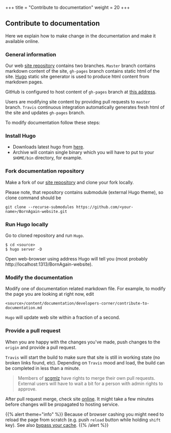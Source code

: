+++
title = "Contribute to documentation"
weight = 20
+++

## Contribute to documentation 

Here we explain how to make change in the documentation and make it available online.

### General information

Our web [site repository](https://github.com/scgmlz/BornAgain-website) contains two branches.
`Master` branch contains markdown content of the site, `gh-pages` branch contains static html of the site.
[Hugo](https://gohugo.io/) static site generator is used to produce html content from markdown pages.

GitHub is configured to host content of `gh-pages` branch at [this address](https://scgmlz.github.io/BornAgain-website).

Users are modifying site content by providing pull requests to `master` branch. `Travis` continuous integration automatically generates
fresh html of the site and updates `gh-pages` branch.

To modify documentation follow these steps:

### Install Hugo

* Downloads latest hugo from [here](https://github.com/gohugoio/hugo/releases).
* Archive will contain single binary which you will have to put to your `$HOME/bin` directory, for example.

### Fork documentation repository

Make a fork of our [site repository](https://github.com/scgmlz/BornAgain-website) and clone your fork locally.

Please note, that repository contains submodule (external Hugo theme), so clone command should be

```
git clone --recurse-submodules https://github.com/<your-name>/BornAgain-website.git
```


### Run Hugo locally

Go to cloned repository and run `Hugo`.

```
$ cd <source>
$ hugo server -D
```

Open web-browser using address Hugo will tell you (most probably http://localhost:1313/BornAgain-website). 

### Modify the documentation

Modify one of documentation related markdown file. For example, to modify the page you are looking at right now, edit
```
<source>/content/documentation/developers-corner/contribute-to-documentation.md
```
`Hugo` will update web site within a fraction of a second. 


### Provide a pull request

When you are happy with the changes you've made, push changes to the `origin` and provide a pull request.

`Travis` will start the build to make sure that site is still in working state (no broken links found, etc). 
Depending on `Travis` mood and load, the build can be completed in less than a minute.

> Members of [scgmlz](https://github.com/scgmlz) have rights to merge their own pull requests.
> External users will have to wait a bit for a person with admin rights to approve.

After pull request merge, check site [online](https://scgmlz.github.io/BornAgain-website/).
It might take a few minutes before changes will be propagated to hosting service.

{{% alert theme="info" %}}
Because of browser cashing you might need to reload the page from scratch (e.g. push `reload` button while holding `shift` key).
See also [bypass your cache](https://en.wikipedia.org/wiki/Wikipedia:Bypass_your_cache).
{{% /alert %}}